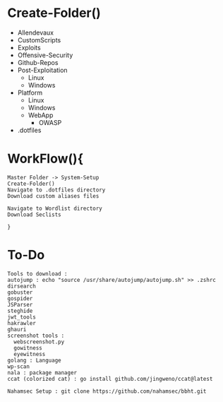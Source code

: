 # Create-Folder()
- Allendevaux
- CustomScripts
- Exploits
- Offensive-Security
- Github-Repos
- Post-Exploitation
  - Linux
  - Windows
- Platform
  - Linux
  - Windows
  - WebApp
    - OWASP
- .dotfiles


# WorkFlow(){
```
Master Folder -> System-Setup
Create-Folder()
Navigate to .dotfiles directory
Download custom aliases files

Navigate to Wordlist directory
Download Seclists

}
```
# To-Do
```
Tools to download :
autojump : echo "source /usr/share/autojump/autojump.sh" >> .zshrc 
dirsearch
gobuster
gospider
JSParser
steghide
jwt_tools
hakrawler
ghauri
screenshot tools :
  webscreenshot.py
  gowitness
  eyewitness
golang : Language
wp-scan
nala : package manager
ccat (colorized cat) : go install github.com/jingweno/ccat@latest

Nahamsec Setup : git clone https://github.com/nahamsec/bbht.git

